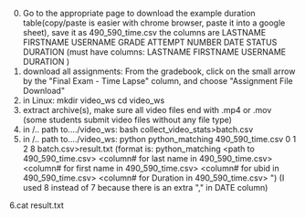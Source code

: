 0. Go to the appropriate page to download the example duration table(copy/paste is easier with chrome browser, paste it into a google sheet), save it as 490_590_time.csv the columns are
LASTNAME	FIRSTNAME	USERNAME	GRADE	ATTEMPT NUMBER	DATE	STATUS	DURATION
(must have columns: LASTNAME FIRSTNAME	USERNAME DURATION )
1. download all assignments: From the gradebook, click on the small arrow by the "Final Exam - Time Lapse" column, and choose "Assignment File Download"
2. in Linux:
	mkdir video_ws
	cd video_ws
3. extract archive(s), make sure all video files end with .mp4 or .mov (some students submit video files without any file type)
4. in /.. path to..../video_ws:
	bash collect_video_stats>batch.csv
5. in /.. path to..../video_ws:
	python python_matching 490_590_time.csv 0 1 2 8 batch.csv>result.txt
   (format is: python_matching <path to 490_590_time.csv> <column# for last name in 490_590_time.csv> <column# for first name in 490_590_time.csv> <column# for ubid in 490_590_time.csv> <column# for Duration in 490_590_time.csv> <path to batch.csv>")
   (I used 8 instead of 7 because there is an extra "," in DATE column)

6.cat result.txt
